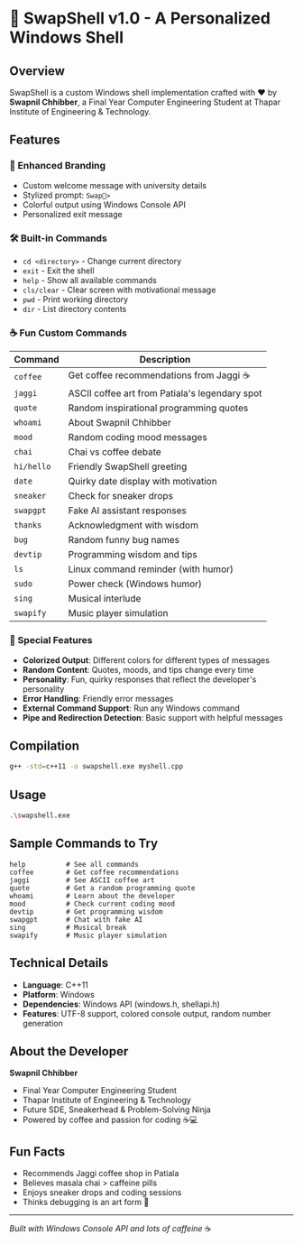# 🚀 SwapShell v1.0 - A Personalized Windows Shell

## Overview
SwapShell is a custom Windows shell implementation crafted with ❤️ by **Swapnil Chhibber**, a Final Year Computer Engineering Student at Thapar Institute of Engineering & Technology.

## Features

### 🎨 Enhanced Branding
- Custom welcome message with university details
- Stylized prompt: `Swap🐚>`
- Colorful output using Windows Console API
- Personalized exit message

### 🛠️ Built-in Commands
- `cd <directory>` - Change current directory
- `exit` - Exit the shell
- `help` - Show all available commands
- `cls/clear` - Clear screen with motivational message
- `pwd` - Print working directory
- `dir` - List directory contents

### ☕ Fun Custom Commands

| Command | Description |
|---------|-------------|
| `coffee` | Get coffee recommendations from Jaggi ☕ |
| `jaggi` | ASCII coffee art from Patiala's legendary spot |
| `quote` | Random inspirational programming quotes |
| `whoami` | About Swapnil Chhibber |
| `mood` | Random coding mood messages |
| `chai` | Chai vs coffee debate |
| `hi/hello` | Friendly SwapShell greeting |
| `date` | Quirky date display with motivation |
| `sneaker` | Check for sneaker drops |
| `swapgpt` | Fake AI assistant responses |
| `thanks` | Acknowledgment with wisdom |
| `bug` | Random funny bug names |
| `devtip` | Programming wisdom and tips |
| `ls` | Linux command reminder (with humor) |
| `sudo` | Power check (Windows humor) |
| `sing` | Musical interlude |
| `swapify` | Music player simulation |

### 🎯 Special Features
- **Colorized Output**: Different colors for different types of messages
- **Random Content**: Quotes, moods, and tips change every time
- **Personality**: Fun, quirky responses that reflect the developer's personality
- **Error Handling**: Friendly error messages
- **External Command Support**: Run any Windows command
- **Pipe and Redirection Detection**: Basic support with helpful messages

## Compilation
```bash
g++ -std=c++11 -o swapshell.exe myshell.cpp
```

## Usage
```bash
.\swapshell.exe
```

## Sample Commands to Try
```
help          # See all commands
coffee        # Get coffee recommendations
jaggi         # See ASCII coffee art
quote         # Get a random programming quote
whoami        # Learn about the developer
mood          # Check current coding mood
devtip        # Get programming wisdom
swapgpt       # Chat with fake AI
sing          # Musical break
swapify       # Music player simulation
```

## Technical Details
- **Language**: C++11
- **Platform**: Windows
- **Dependencies**: Windows API (windows.h, shellapi.h)
- **Features**: UTF-8 support, colored console output, random number generation

## About the Developer
**Swapnil Chhibber**
- Final Year Computer Engineering Student
- Thapar Institute of Engineering & Technology
- Future SDE, Sneakerhead & Problem-Solving Ninja
- Powered by coffee and passion for coding ☕💻

## Fun Facts
- Recommends Jaggi coffee shop in Patiala
- Believes masala chai > caffeine pills
- Enjoys sneaker drops and coding sessions
- Thinks debugging is an art form 🎨

---
*Built with Windows Console API and lots of caffeine* ☕
